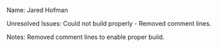 Name: Jared Hofman

Unresolved Issues: Could not build properly - Removed comment lines.

Notes: Removed comment lines to enable proper build.  

###
